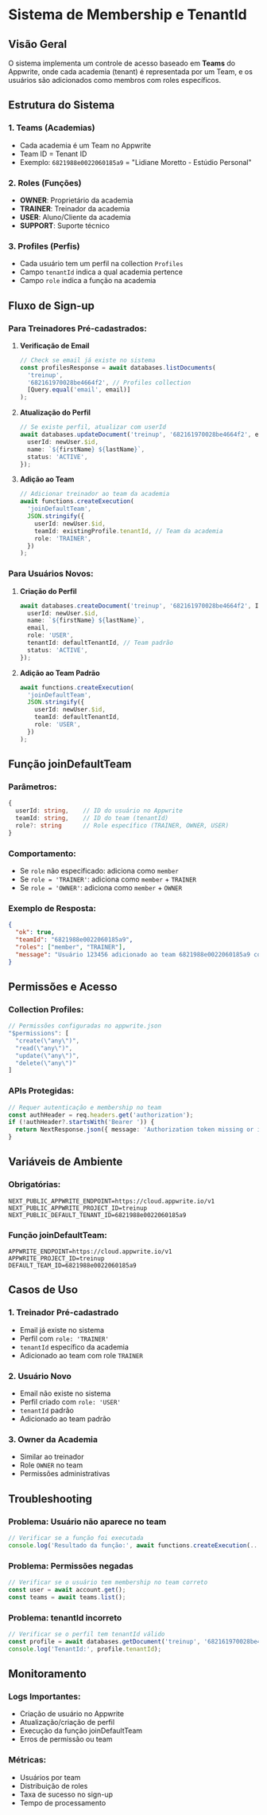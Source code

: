 # Sistema de Membership e TenantId

## Visão Geral

O sistema implementa um controle de acesso baseado em **Teams** do Appwrite, onde cada academia (tenant) é representada por um Team, e os usuários são adicionados como membros com roles específicos.

## Estrutura do Sistema

### 1. **Teams (Academias)**

- Cada academia é um Team no Appwrite
- Team ID = Tenant ID
- Exemplo: `6821988e0022060185a9` = "Lidiane Moretto - Estúdio Personal"

### 2. **Roles (Funções)**

- **OWNER**: Proprietário da academia
- **TRAINER**: Treinador da academia
- **USER**: Aluno/Cliente da academia
- **SUPPORT**: Suporte técnico

### 3. **Profiles (Perfis)**

- Cada usuário tem um perfil na collection `Profiles`
- Campo `tenantId` indica a qual academia pertence
- Campo `role` indica a função na academia

## Fluxo de Sign-up

### **Para Treinadores Pré-cadastrados:**

1. **Verificação de Email**

   ```typescript
   // Check se email já existe no sistema
   const profilesResponse = await databases.listDocuments(
     'treinup',
     '682161970028be4664f2', // Profiles collection
     [Query.equal('email', email)]
   );
   ```

2. **Atualização do Perfil**

   ```typescript
   // Se existe perfil, atualizar com userId
   await databases.updateDocument('treinup', '682161970028be4664f2', existingProfile.$id, {
     userId: newUser.$id,
     name: `${firstName} ${lastName}`,
     status: 'ACTIVE',
   });
   ```

3. **Adição ao Team**
   ```typescript
   // Adicionar treinador ao team da academia
   await functions.createExecution(
     'joinDefaultTeam',
     JSON.stringify({
       userId: newUser.$id,
       teamId: existingProfile.tenantId, // Team da academia
       role: 'TRAINER',
     })
   );
   ```

### **Para Usuários Novos:**

1. **Criação do Perfil**

   ```typescript
   await databases.createDocument('treinup', '682161970028be4664f2', ID.unique(), {
     userId: newUser.$id,
     name: `${firstName} ${lastName}`,
     email,
     role: 'USER',
     tenantId: defaultTenantId, // Team padrão
     status: 'ACTIVE',
   });
   ```

2. **Adição ao Team Padrão**
   ```typescript
   await functions.createExecution(
     'joinDefaultTeam',
     JSON.stringify({
       userId: newUser.$id,
       teamId: defaultTenantId,
       role: 'USER',
     })
   );
   ```

## Função joinDefaultTeam

### **Parâmetros:**

```typescript
{
  userId: string,    // ID do usuário no Appwrite
  teamId: string,    // ID do team (tenantId)
  role?: string      // Role específico (TRAINER, OWNER, USER)
}
```

### **Comportamento:**

- Se `role` não especificado: adiciona como `member`
- Se `role = 'TRAINER'`: adiciona como `member` + `TRAINER`
- Se `role = 'OWNER'`: adiciona como `member` + `OWNER`

### **Exemplo de Resposta:**

```json
{
  "ok": true,
  "teamId": "6821988e0022060185a9",
  "roles": ["member", "TRAINER"],
  "message": "Usuário 123456 adicionado ao team 6821988e0022060185a9 com roles: member, TRAINER"
}
```

## Permissões e Acesso

### **Collection Profiles:**

```typescript
// Permissões configuradas no appwrite.json
"$permissions": [
  "create(\"any\")",
  "read(\"any\")",
  "update(\"any\")",
  "delete(\"any\")"
]
```

### **APIs Protegidas:**

```typescript
// Requer autenticação e membership no team
const authHeader = req.headers.get('authorization');
if (!authHeader?.startsWith('Bearer ')) {
  return NextResponse.json({ message: 'Authorization token missing or invalid' }, { status: 401 });
}
```

## Variáveis de Ambiente

### **Obrigatórias:**

```env
NEXT_PUBLIC_APPWRITE_ENDPOINT=https://cloud.appwrite.io/v1
NEXT_PUBLIC_APPWRITE_PROJECT_ID=treinup
NEXT_PUBLIC_DEFAULT_TENANT_ID=6821988e0022060185a9
```

### **Função joinDefaultTeam:**

```env
APPWRITE_ENDPOINT=https://cloud.appwrite.io/v1
APPWRITE_PROJECT_ID=treinup
DEFAULT_TEAM_ID=6821988e0022060185a9
```

## Casos de Uso

### **1. Treinador Pré-cadastrado**

- Email já existe no sistema
- Perfil com `role: 'TRAINER'`
- `tenantId` específico da academia
- Adicionado ao team com role `TRAINER`

### **2. Usuário Novo**

- Email não existe no sistema
- Perfil criado com `role: 'USER'`
- `tenantId` padrão
- Adicionado ao team padrão

### **3. Owner da Academia**

- Similar ao treinador
- Role `OWNER` no team
- Permissões administrativas

## Troubleshooting

### **Problema: Usuário não aparece no team**

```typescript
// Verificar se a função foi executada
console.log('Resultado da função:', await functions.createExecution(...));
```

### **Problema: Permissões negadas**

```typescript
// Verificar se o usuário tem membership no team correto
const user = await account.get();
const teams = await teams.list();
```

### **Problema: tenantId incorreto**

```typescript
// Verificar se o perfil tem tenantId válido
const profile = await databases.getDocument('treinup', '682161970028be4664f2', profileId);
console.log('TenantId:', profile.tenantId);
```

## Monitoramento

### **Logs Importantes:**

- Criação de usuário no Appwrite
- Atualização/criação de perfil
- Execução da função joinDefaultTeam
- Erros de permissão ou team

### **Métricas:**

- Usuários por team
- Distribuição de roles
- Taxa de sucesso no sign-up
- Tempo de processamento
